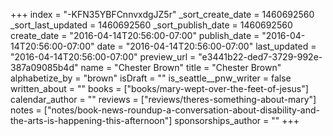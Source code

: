 +++
index = "-KFN35YBFCnnvxdgJZ5r"
_sort_create_date = 1460692560
_sort_last_updated = 1460692560
_sort_publish_date = 1460692560
create_date = "2016-04-14T20:56:00-07:00"
publish_date = "2016-04-14T20:56:00-07:00"
date = "2016-04-14T20:56:00-07:00"
last_updated = "2016-04-14T20:56:00-07:00"
preview_url = "e3441b22-ded7-3729-992e-387a09085b4d"
name = "Chester Brown"
title = "Chester Brown"
alphabetize_by = "brown"
isDraft = ""
is_seattle__pnw_writer = false
written_about = ""
books = ["books/mary-wept-over-the-feet-of-jesus"]
calendar_author = ""
reviews = ["reviews/theres-something-about-mary"]
notes = ["notes/book-news-roundup-a-conversation-about-disability-and-the-arts-is-happening-this-afternoon"]
sponsorships_author = ""
+++
